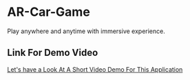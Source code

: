 # AR-Car-Game
Play anywhere and anytime with immersive experience.

## Link For Demo Video

[Let's have a Look At A Short Video Demo For This Application](https://drive.google.com/open?id=10T_sJAwFBh0gpXtF0Rrea-SAoWJXsya7)
